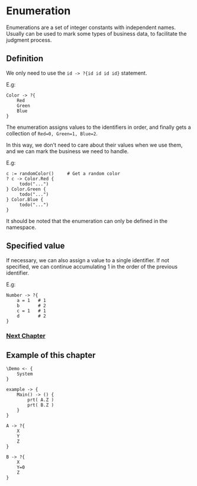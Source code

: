 # Enumeration
Enumerations are a set of integer constants with independent names. Usually can be used to mark some types of business data, to facilitate the judgment process.
## Definition
We only need to use the `id -> ?{id id id id}` statement.

E.g:
```
Color -> ?{
    Red
    Green
    Blue
}
```
The enumeration assigns values to the identifiers in order, and finally gets a collection of `Red=0, Green=1, Blue=2`.

In this way, we don't need to care about their values when we use them, and we can mark the business we need to handle.

E.g:
```
c := randomColor()     # Get a random color
? c -> Color.Red {
     todo("...")
} Color.Green {
     todo("...")
} Color.Blue {
     todo("...")
}
```

It should be noted that the enumeration can only be defined in the namespace.
## Specified value
If necessary, we can also assign a value to a single identifier. If not specified, we can continue accumulating 1 in the order of the previous identifier.

E.g:
```
Number -> ?{
    a = 1   # 1
    b       # 2
    c = 1   # 1
    d       # 2
}
```

### [Next Chapter](check.md)

## Example of this chapter
```
\Demo <- {
    System
}

example -> {
    Main() -> () {
        prt( A.Z )
        prt( B.Z )
    }
}

A -> ?{
    X 
    Y 
    Z
}

B -> ?{
    X 
    Y=0 
    Z
}
```